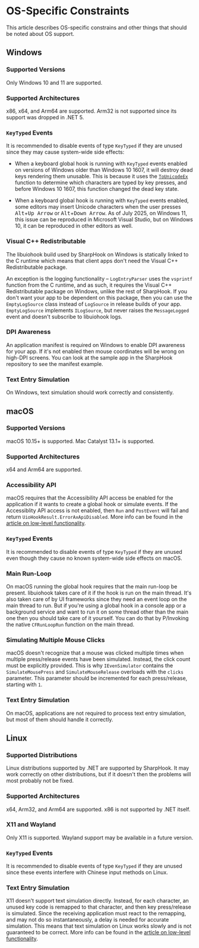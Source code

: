 # OS-Specific Constraints

This article describes OS-specific constrains and other things that should be noted about OS support.

## Windows

### Supported Versions

Only Windows 10 and 11 are supported.

### Supported Architectures

x86, x64, and Arm64 are supported. Arm32 is not supported since its support was dropped in .NET 5.

### `KeyTyped` Events

It is recommended to disable events of type `KeyTyped` if they are unused since they may cause system-wide side effects:

- When a keyboard global hook is running with `KeyTyped` events enabled on versions of Windows older than Windows 10
1607, it will destroy dead keys rendering them unusable. This is because it uses the
[`ToUnicodeEx`](https://learn.microsoft.com/en-us/windows/win32/api/winuser/nf-winuser-tounicodeex) function to
determine which characters are typed by key presses, and before Windows 10 1607, this function changed the dead key
state.

- When a keyboard global hook is running with `KeyTyped` events enabled, some editors may insert Unicode characters when
the user presses <kbd>Alt</kbd>+<kbd>Up Arrow</kbd> or <kbd>Alt</kbd>+<kbd>Down Arrow</kbd>. As of July 2025, on Windows
11, this issue can be reproduced in Microsoft Visual Studio, but on Windows 10, it can be reproduced in other editors as
well.

### Visual C++ Redistributable

The libuiohook build used by SharpHook on Windows is statically linked to the C runtime which means that client apps
don't need the Visual C++ Redistributable package.

An exception is the logging functionality – `LogEntryParser` uses the `vsprintf` function from the C runtime, and as
such, it requires the Visual C++ Redistributable package on Windows, unlike the rest of SharpHook. If you don't want
your app to be dependent on this package, then you can use the `EmptyLogSource` class instead of `LogSource` in release
builds of your app. `EmptyLogSource` implements `ILogSource`, but never raises the `MessageLogged` event and doesn't
subscribe to libuiohook logs.

### DPI Awareness

An application manifest is required on Windows to enable DPI awareness for your app. If it's not enabled then mouse
coordinates will be wrong on high-DPI screens. You can look at the sample app in the SharpHook repository to see the
manifest example.

### Text Entry Simulation

On Windows, text simulation should work correctly and consistently.

## macOS

### Supported Versions

macOS 10.15+ is supported. Mac Catalyst 13.1+ is supported.

### Supported Architectures

x64 and Arm64 are supported.

### Accessibility API

macOS requires that the Accessibility API access be enabled for the application if it wants to create a global hook or
simulate events. If the Accessiblity API access is not enabled, then `Run` and `PostEvent` will fail and return
`UioHookResult.ErrorAxApiDisabled`. More info can be found in the [article on low-level functionality](native.md).

### `KeyTyped` Events

It is recommended to disable events of type `KeyTyped` if they are unused even though they cause no known system-wide
side effects on macOS.

### Main Run-Loop

On macOS running the global hook requires that the main run-loop be present. libuiohook takes care of it if the hook
is run on the main thread. It's also taken care of by UI frameworks since they need an event loop on the main thread
to run. But if you're using a global hook in a console app or a background service and want to run it on some thread
other than the main one then you should take care of it yourself. You can do that by P/Invoking the native
`CFRunLoopRun` function on the main thread.

### Simulating Multiple Mouse Clicks

macOS doesn't recognize that a mouse was clicked multiple times when multiple press/release events have been simulated.
Instead, the click count must be explicitly provided. This is why `IEvenSimulator` contains the `SimulateMousePress` and
`SimulateMouseRelease` overloads with the `clicks` parameter. This parameter should be incremented for each
press/release, starting with `1`.

### Text Entry Simulation

On macOS, applications are not required to process text entry simulation, but most of them should handle it correctly.

## Linux

### Supported Distributions

Linux distributions supported by .NET are supported by SharpHook. It may work correctly on other distributions, but if
it doesn't then the problems will most probably not be fixed.

### Supported Architectures

x64, Arm32, and Arm64 are supported. x86 is not supported by .NET itself.

### X11 and Wayland

Only X11 is supported. Wayland support may be available in a future version.

### `KeyTyped` Events

It is recommended to disable events of type `KeyTyped` if they are unused since these events interfere with Chinese
input methods on Linux.

### Text Entry Simulation

X11 doesn't support text simulation directly. Instead, for each character, an unused key code is remapped to that
character, and then key press/release is simulated. Since the receiving application must react to the remapping, and
may not do so instantaneously, a delay is needed for accurate simulation. This means that text simulation on Linux works
slowly and is not guaranteed to be correct. More info can be found in the
[article on low-level functionality](native.md).

